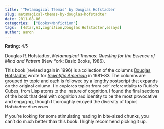 ```yaml
---
title: '"Metamagical Themas" by Douglas Hofstadter'
slug: metamagical-themas-by-douglas-hofstadter
date: 2011-08-06
categories:  ["Books>Nonfiction"]
tags:  [4star,AI,cognition,Douglas Hofstadter,essays]
author: aaron
---
```


**Rating:** 4/5

Douglas R. Hofstadter, *Metamagical Themas: Questing for the Essence of Mind and Pattern* (New York: Basic Books, 1986).

This book (revised again in 1996) is a collection of the columns [Douglas Hofstadter](http://en.wikipedia.org/wiki/Douglas_hofstadter "Wikipedia article on Douglas Hofstadter") wrote for *[Scientific American](http://www.scientificamerican.com/)* in 1981–83. The columns are grouped by topic and each is followed by a lengthy postscript that expands on the original column. He explores topics from self-referentiality to Rubic’s Cubes, from Lisp atoms to the  nature of cognition. I found the final sections of the book that deal with cognition and identity to be the most provocative and engaging, though I thoroughly enjoyed the diversity of topics Hofstadter discusses.

If you’re looking for some stimulating reading in bite-sized chunks, you can’t do much better than this book. I highly recommend picking it up.
